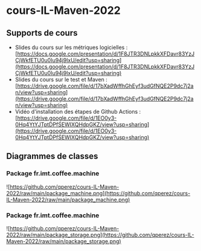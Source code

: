 # cours-IL-Maven-2022

## Supports de cours
* Slides du cours sur les métriques logicielles : [https://docs.google.com/presentation/d/1F8JTR3DNLpkkXFDavr83YzJCjWkfETU0u0Iu94j9lxU/edit?usp=sharing](https://docs.google.com/presentation/d/1F8JTR3DNLpkkXFDavr83YzJCjWkfETU0u0Iu94j9lxU/edit?usp=sharing)
* Slides du cours sur le test et Maven : [https://drive.google.com/file/d/17bXadWffhGhEyf3udGfNQE2P9dc7j2an/view?usp=sharing](https://drive.google.com/file/d/17bXadWffhGhEyf3udGfNQE2P9dc7j2an/view?usp=sharing)
* Vidéo d'installation des étapes de Github Actions : [https://drive.google.com/file/d/1EO0y3-0Hq4YtYJTptDPfSEWIXQHdpGKZ/view?usp=sharing](https://drive.google.com/file/d/1EO0y3-0Hq4YtYJTptDPfSEWIXQHdpGKZ/view?usp=sharing)

## Diagrammes de classes

### Package fr.imt.coffee.machine
![https://github.com/qperez/cours-IL-Maven-2022/raw/main/package_machine.png](https://github.com/qperez/cours-IL-Maven-2022/raw/main/package_machine.png)

### Package fr.imt.coffee.machine
![https://github.com/qperez/cours-IL-Maven-2022/raw/main/package_storage.png](https://github.com/qperez/cours-IL-Maven-2022/raw/main/package_storage.png)